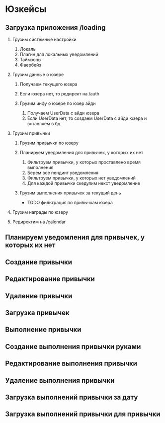 # Юзкейсы

## Загрузка приложения /loading

1. Грузим системные настройки

    1. Локаль
    2. Плагин для локальных уведомлений
    3. Таймзоны
    4. Фаербейз

2. Грузим данные о юзере

    1. Получаем текущего юзера
    2. Если юзера нет, то редирект на /auth
    3. Грузим инфу о юзере по юзер айди
   
         1. Получаем UserData с айди юзера
         2. Если UserData нет, то создаем UserData с айди юзера и вставляем в бд 

3. Грузим привычки

    1. Грузим привычки по юзеру
    2. Планируем уведомления для привычек, у которых их нет

        1. Фильтруем привычки, у которых проставлено время выполнения
        2. Берем все пендинг уведомления
        3. Фильтруем привычки, у которых нет уведомлений
        4. Для каждой привычки скедулим некст уведомление

    3. Грузим выполнения привычек за текущий день

        - TODO фильтрация по привычкам юзера

4. Грузим награды по юзеру

5. Редиректим на /calendar

## Планируем уведомления для привычек, у которых их нет

## Создание привычки

## Редактирование привычки

## Удаление привычки

## Загрузка привычек

## Выполнение привычки

## Создание выполнения привычки руками

## Редактирование выполнения привычки

## Удаление выполнения привычки

## Загрузка выполнений привычки за дату

## Загрузка выполнений привычки для привычки